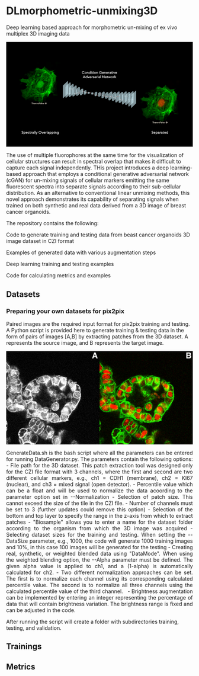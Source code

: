 # DLmorphometric-unmixing3D
Deep learning based approach for morphometric un-mixing of ex vivo multiplex 3D imaging data


<img src='imgs/img1.png' align="center" width=512>

The use of multiple fluorophores at the same time for the visualization of cellular structures can result in spectral overlap that makes it difficult to capture each signal independently. THis project introduces a deep learning-based approach that employs a conditional generative adversarial network (cGAN) for un-mixing signals of cellular markers emitting the same fluorescent spectra into separate signals according to their sub-cellular distribution. As an alternative to conventional linear unmixing methods, this novel approach demonstrates its capability of separating signals when trained on both synthetic and real data derived from a 3D image of breast cancer organoids.

The repository contains the following:

Code to generate training and testing data from beast cancer organoids 3D image dataset in CZI format

Examples of generated data with various augmentation steps

Deep learning training and testing examples 

Code for calculating metrics and examples

## Datasets

### Preparing your own datasets for pix2pix
Paired images are the required input format for pix2pix training and testing. A Python script is provided here to generate training & testing data in the form of pairs of images [A,B] by extracting patches from the 3D dataset. A represents the source image, and B represents the target image.

<img src='imgs/img2.png' align="center" width=512>
<p align="justify">
GenerateData.sh is the bash script where all the parameters can be entered for running DataGenerator.py. The parameters contain the following options: 
- File path for the 3D dataset. This patch extraction tool was designed only for the CZI file format with 3 channels, where the first and second are two different cellular markers, e.g., ch1 = CDH1 (membrane), ch2 = KI67 (nuclear), and ch3 = mixed signal (open detector). 
- Percentile value which can be a float and will be used to normalize the data acoording to the parameter option set in --Normalization
- Selection of patch size. This cannot exceed the size of the tile in the CZI file.
- Number of channels must be set to 3 (further updates could remove this option) 
- Selection of the bottom and top layer to specify the range in the z-axis from which to extract patches 
- "Biosample" allows you to enter a name for the dataset folder according to the organism from which the 3D image was acquired
- Selecting dataset sizes for the training and testing. When setting the --DataSize parameter, e.g., 1000, the code will generate 1000 training images and 10%, in this case 100 images will be generated for the testing
- Creating real, synthetic, or weighted blended data using "DataMode". When using the weighted blending option, the --Alpha parameter must be defined. The given alpha value is applied to ch1, and a (1-alpha) is automatically calculated for ch2. 
- Two different normalization approaches can be set. The first is to normalize each channel using its corresponding calculated percentile value. The second is to normalize all three channels using the calculated percentile value of the third channel.  
- Brightness augmentation can be implemented by entering an integer representing the percentage of data that will contain brightness variation. The brightness range is fixed and can be adjusted in the code. 

After running the script will create a folder with subdirectories training, testing, and validation. 
</p>

## Trainings


## Metrics






